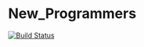 # New_Programmers

[![Build Status](https://travis-ci.org/DenShab/New_Programmers.svg?branch=master)](https://travis-ci.org/DenShab/New_Programmers)


